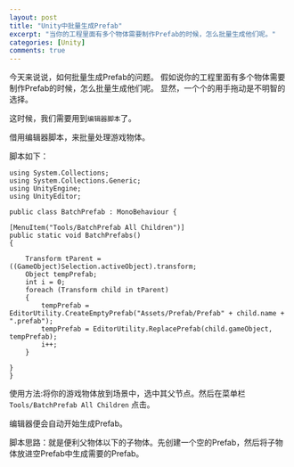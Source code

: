 ```yaml
---
layout: post
title: "Unity中批量生成Prefab"
excerpt: "当你的工程里面有多个物体需要制作Prefab的时候，怎么批量生成他们呢。"
categories: [Unity]
comments: true
---
```

今天来说说，如何批量生成Prefab的问题。
假如说你的工程里面有多个物体需要制作Prefab的时候，怎么批量生成他们呢。
显然，一个个的用手拖动是不明智的选择。

这时候，我们需要用到`编辑器脚本`了。

借用编辑器脚本，来批量处理游戏物体。

脚本如下：

    using System.Collections;
    using System.Collections.Generic;
    using UnityEngine;
    using UnityEditor;

    public class BatchPrefab : MonoBehaviour {

    [MenuItem("Tools/BatchPrefab All Children")]
    public static void BatchPrefabs()
    {

        Transform tParent = ((GameObject)Selection.activeObject).transform;
        Object tempPrefab;
        int i = 0;
        foreach (Transform child in tParent)
        {
            tempPrefab = EditorUtility.CreateEmptyPrefab("Assets/Prefab/Prefab" + child.name + ".prefab");
            tempPrefab = EditorUtility.ReplacePrefab(child.gameObject, tempPrefab);
            i++;
        }

    }
    }


使用方法:将你的游戏物体放到场景中，选中其父节点。然后在菜单栏`Tools/BatchPrefab All Children` 点击。

编辑器便会自动开始生成Prefab。

脚本思路：就是便利父物体以下的子物体。先创建一个空的Prefab，然后将子物体放进空Prefab中生成需要的Prefab。
